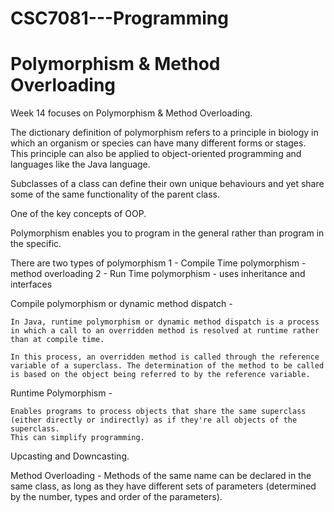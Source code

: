 # CSC7081---Programming
# Polymorphism & Method Overloading

Week 14 focuses on Polymorphism & Method Overloading.

The dictionary definition of polymorphism refers to a principle in biology in which an organism or species can 
have many different forms or stages. This principle can also be applied to object-oriented programming and languages like the Java language.

Subclasses of a class can define their own unique behaviours and yet share some of the same functionality of the parent class.

One of the key concepts of OOP.

Polymorphism enables you to program in the general rather than program in the specific.

There are two types of polymorphism
1 - Compile Time polymorphism - method overloading
2 - Run Time polymorphism - uses inheritance and interfaces

Compile polymorphism or dynamic method dispatch -

    In Java, runtime polymorphism or dynamic method dispatch is a process in which a call to an overridden method is resolved at runtime rather 
    than at compile time.

    In this process, an overridden method is called through the reference variable of a superclass. The determination of the method to be called
    is based on the object being referred to by the reference variable.

Runtime Polymorphism -

    Enables programs to process objects that share the same superclass (either directly or indirectly) as if they're all objects of the superclass.
    This can simplify programming.

Upcasting and Downcasting.

Method Overloading - Methods of the same name can be declared in the same class, as long as they have different sets of parameters (determined by the 
number, types and order of the parameters).
